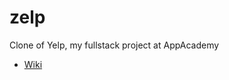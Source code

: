 # zelp
Clone of Yelp, my fullstack project at AppAcademy

* [Wiki](https://github.com/RodriguezLucha/zelpfullstack/wiki)
